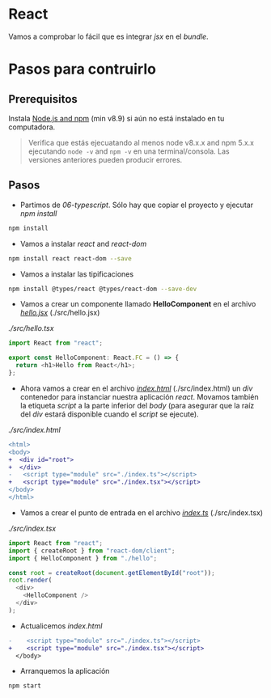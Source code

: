 # React

Vamos a comprobar lo fácil que es integrar _jsx_ en el _bundle_.

# Pasos para contruirlo

## Prerequisitos

Instala [Node.js and npm](https://nodejs.org/en/) (min v8.9) si aún no está instalado en tu computadora.

> Verifica que estás ejecuatando al menos node v8.x.x and npm 5.x.x ejecutando `node -v` and `npm -v` en una terminal/consola. Las versiones anteriores pueden producir errores.

## Pasos

- Partimos de _06-typescript_. Sólo hay que copiar el proyecto y ejecutar _npm install_

```bash
npm install
```

- Vamos a instalar _react_ and _react-dom_

```bash
npm install react react-dom --save
```

- Vamos a instalar las tipificaciones

```bash
npm install @types/react @types/react-dom --save-dev
```

- Vamos a crear un componente llamado **HelloComponent** en el archivo [_hello.jsx_](src/hello.jsx) (./src/hello.jsx)

_./src/hello.tsx_

```javascript
import React from "react";

export const HelloComponent: React.FC = () => {
  return <h1>Hello from React</h1>;
};
```

- Ahora vamos a crear en el archivo [_index.html_](src/index.html) (./src/index.html) un _div_ contenedor para instanciar nuestra aplicación _react_. Movamos también la etiqueta _script_ a la parte inferior del _body_ (para asegurar que la raíz del _div_ estará disponible cuando el _script_ se ejecute).

_./src/index.html_

```diff
<html>
<body>
+  <div id="root">
+  </div>
-   <script type="module" src="./index.ts"></script>
+   <script type="module" src="./index.tsx"></script>
</body>
</html>
```

- Vamos a crear el punto de entrada en el archivo [_index.ts_](src/index.ts) (./src/index.tsx)

_./src/index.tsx_

```typescript
import React from "react";
import { createRoot } from "react-dom/client";
import { HelloComponent } from "./hello";

const root = createRoot(document.getElementById("root"));
root.render(
  <div>
    <HelloComponent />
  </div>
);
```

- Actualicemos _index.html_

```diff
-    <script type="module" src="./index.ts"></script>
+    <script type="module" src="./index.tsx"></script>
  </body>
```

- Arranquemos la aplicación

```bash
npm start
```
